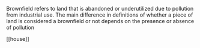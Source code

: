 Brownfield refers to land that is abandoned or underutilized due to pollution from industrial use.
The main difference in definitions of whether a piece of land is considered a brownfield or not depends on the presence or absence of pollution

[[house]]